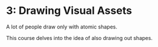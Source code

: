 # 3: Drawing Visual Assets

A lot of people draw only with atomic shapes.

This course delves into the idea of also drawing out shapes.
